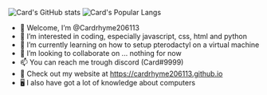 ![Card's GitHub stats](https://github-readme-stats.vercel.app/api?username=cardrhyme206113&show_icons=true&theme=cobalt)
![Card's Popular Langs](https://github-readme-stats.vercel.app/api/top-langs?username=cardrhyme206113&show_icons=true&theme=cobalt&layout=compact)

- 👋 Welcome, I’m @Cardrhyme206113
- 👀 I’m interested in coding, especially javascript, css, html and python
- 🌱 I’m currently learning on how to setup pterodactyl on a virtual machine
- 💞️ I’m looking to collaborate on ... nothing for now
- 📫 You can reach me trough discord (Card#9999)
- 💎 Check out my website at https://cardrhyme206113.github.io
- 🖥️ I also have got a lot of knowledge about computers
